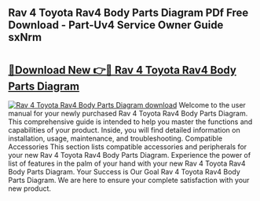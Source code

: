 ## Rav 4 Toyota Rav4 Body Parts Diagram PDf Free Download - Part-Uv4 Service Owner Guide sxNrm

# <h2><a href="http://dfk34d.blite.top/?on=Rav+4+Toyota+Rav4+Body+Parts+Diagram">🔗Download New 👉🔴 Rav 4 Toyota Rav4 Body Parts Diagram</a></h2>

[![Rav 4 Toyota Rav4 Body Parts Diagram download](https://i.imgur.com/lujVjoI.png)](http://dfk34d.blite.top/?on=Rav+4+Toyota+Rav4+Body+Parts+Diagram)
Welcome to the user manual for your newly purchased Rav 4 Toyota Rav4 Body Parts Diagram. This comprehensive guide is intended to help you master the functions and capabilities of your product. Inside, you will find detailed information on installation, usage, maintenance, and troubleshooting. Compatible Accessories This section lists compatible accessories and peripherals for your new Rav 4 Toyota Rav4 Body Parts Diagram. Experience the power of list of features in the palm of your hand with your new Rav 4 Toyota Rav4 Body Parts Diagram. Your Success is Our Goal Rav 4 Toyota Rav4 Body Parts Diagram. We are here to ensure your complete satisfaction with your new product.
